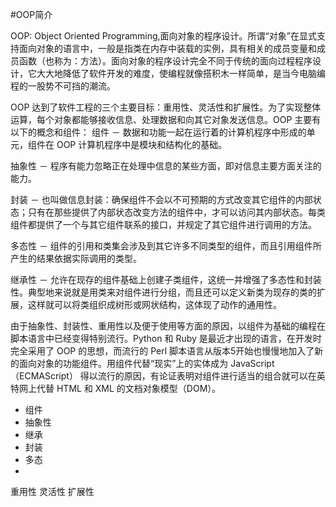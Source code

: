 #OOP简介


OOP: Object Oriented Programming,面向对象的程序设计。所谓“对象”在显式支持面向对象的语言中，一般是指类在内存中装载的实例，具有相关的成员变量和成员函数（也称为：方法）。面向对象的程序设计完全不同于传统的面向过程程序设计，它大大地降低了软件开发的难度，使编程就像搭积木一样简单，是当今电脑编程的一股势不可挡的潮流。

OOP 达到了软件工程的三个主要目标：重用性、灵活性和扩展性。为了实现整体运算，每个对象都能够接收信息、处理数据和向其它对象发送信息。OOP 主要有以下的概念和组件：
组件 － 数据和功能一起在运行着的计算机程序中形成的单元，组件在 OOP 计算机程序中是模块和结构化的基础。

抽象性 － 程序有能力忽略正在处理中信息的某些方面，即对信息主要方面关注的能力。

封装 － 也叫做信息封装：确保组件不会以不可预期的方式改变其它组件的内部状态；只有在那些提供了内部状态改变方法的组件中，才可以访问其内部状态。每类组件都提供了一个与其它组件联系的接口，并规定了其它组件进行调用的方法。

多态性 － 组件的引用和类集会涉及到其它许多不同类型的组件，而且引用组件所产生的结果依据实际调用的类型。

继承性 － 允许在现存的组件基础上创建子类组件，这统一并增强了多态性和封装性。典型地来说就是用类来对组件进行分组，而且还可以定义新类为现存的类的扩展，这样就可以将类组织成树形或网状结构，这体现了动作的通用性。

由于抽象性、封装性、重用性以及便于使用等方面的原因，以组件为基础的编程在脚本语言中已经变得特别流行。Python 和 Ruby 是最近才出现的语言，在开发时完全采用了 OOP 的思想，而流行的 Perl 脚本语言从版本5开始也慢慢地加入了新的面向对象的功能组件。用组件代替“现实”上的实体成为 JavaScript（ECMAScript） 得以流行的原因，有论证表明对组件进行适当的组合就可以在英特网上代替 HTML 和 XML 的文档对象模型（DOM）。

* 组件
* 抽象性
* 继承
* 封装
* 多态
*

重用性 灵活性 扩展性

